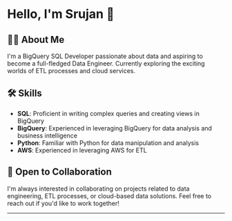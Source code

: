 # Hello, I'm Srujan 👋

## 👨‍💻 About Me
I'm a BigQuery SQL Developer passionate about data and aspiring to become a full-fledged Data Engineer. Currently exploring the exciting worlds of ETL processes and cloud services.

## 🛠 Skills
- **SQL**: Proficient in writing complex queries and creating views in BigQuery
- **BigQuery**: Experienced in leveraging BigQuery for data analysis and business intelligence
- **Python**: Familiar with Python for data manipulation and analysis
- **AWS**: Experienced in leveraging AWS for ETL


## 🤝 Open to Collaboration
I'm always interested in collaborating on projects related to data engineering, ETL processes, or cloud-based data solutions. Feel free to reach out if you'd like to work together!

---
